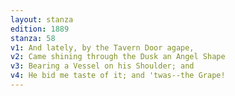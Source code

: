```yaml
---
layout: stanza
edition: 1889
stanza: 58
v1: And lately, by the Tavern Door agape,
v2: Came shining through the Dusk an Angel Shape
v3: Bearing a Vessel on his Shoulder; and
v4: He bid me taste of it; and 'twas--the Grape!
---
```

